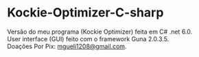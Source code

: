 # Kockie-Optimizer-C-sharp
 Versão do meu programa (Kockie Optimizer) feita em C# .net 6.0.      
 User interface (GUI) feito com o framework Guna 2.0.3.5.        
 Doações Por Pix: mgueli1208@gmail.com.       
